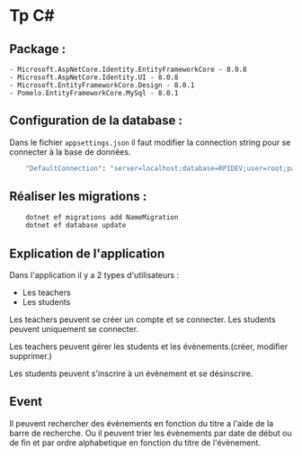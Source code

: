# Tp C#

## Package : 
    - Microsoft.AspNetCore.Identity.EntityFrameworkCore - 8.0.8
    - Microsoft.AspNetCore.Identity.UI - 8.0.8
    - Microsoft.EntityFrameworkCore.Design - 8.0.1
    - Pomelo.EntityFrameworkCore.MySql - 8.0.1

## Configuration de la database : 
Dans le fichier `appsettings.json` il faut modifier la connection string pour se connecter à la base de données.
```bash
    "DefaultConnection": "server=localhost;database=RPIDEV;user=root;password=example"
```

## Réaliser les migrations :

```bash
    dotnet ef migrations add NameMigration
    dotnet ef database update
```

## Explication de l'application

Dans l'application il y a 2 types d'utilisateurs :
- Les teachers
- Les students

Les teachers peuvent se créer un compte et se connecter.
Les students peuvent uniquement se connecter.

Les teachers peuvent gérer les students et les évènements.(créer, modifier supprimer.)

Les students peuvent s'inscrire à un évènement et se désinscrire.

## Event

Il peuvent rechercher des évènements en fonction du titre a l'aide de la barre de recherche.
Ou il peuvent trier les évènements par date de début ou de fin et par ordre alphabetique en fonction du titre de l'évènement.
